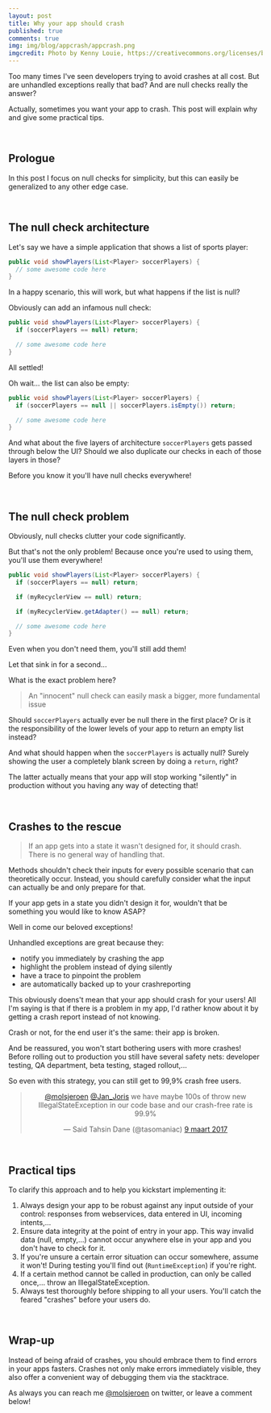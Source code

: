 ```yaml
---
layout: post
title: Why your app should crash
published: true
comments: true
img: img/blog/appcrash/appcrash.png
imgcredit: Photo by Kenny Louie, https://creativecommons.org/licenses/by/2.0/, cropped
---
```

Too many times I've seen developers trying to avoid crashes at all cost. But are unhandled exceptions really that bad? And are null checks really the answer?

Actually, sometimes you want your app to crash. This post will explain why and give some practical tips.

<br>

## Prologue
In this post I focus on null checks for simplicity, but this can easily be generalized to any other edge case.

<br>

## The null check architecture
Let's say we have a simple application that shows a list of sports player:

```java
public void showPlayers(List<Player> soccerPlayers) {
  // some awesome code here
}
```

In a happy scenario, this will work, but what happens if the list is null?

Obviously can add an infamous null check:

```java
public void showPlayers(List<Player> soccerPlayers) {
  if (soccerPlayers == null) return;

  // some awesome code here
}
```

All settled!

Oh wait... the list can also be empty:

```java
public void showPlayers(List<Player> soccerPlayers) {
  if (soccerPlayers == null || soccerPlayers.isEmpty()) return;

  // some awesome code here
}
```

And what about the five layers of architecture `soccerPlayers` gets passed through below the UI? Should we also duplicate our checks in each of those layers in those?

Before you know it you'll have null checks everywhere!

<br>

## The null check problem
Obviously, null checks clutter your code significantly.

But that's not the only problem! Because once you're used to using them, you'll use them everywhere!

```java
public void showPlayers(List<Player> soccerPlayers) {
  if (soccerPlayers == null) return;

  if (myRecyclerView == null) return;

  if (myRecyclerView.getAdapter() == null) return;

  // some awesome code here
}
```

Even when you don't need them, you'll still add them!

Let that sink in for a second...

What is the exact problem here?

> An "innocent" null check can easily mask a bigger, more fundamental issue

Should `soccerPlayers` actually ever be null there in the first place? Or is it the responsibility of the lower levels of your app to return an empty list instead?

And what should happen when the `soccerPlayers` is actually null? Surely showing the user a completely blank screen by doing a `return`, right?

The latter actually means that your app will stop working "silently" in production without you having any way of detecting that!

<br>

## Crashes to the rescue
> If an app gets into a state it wasn't designed for, it should crash. There is no general way of handling that.

Methods shouldn't check their inputs for every possible scenario that can theoretically occur. Instead, you should carefully consider what the input can actually be and only prepare for that.

If your app gets in a state you didn't design it for, wouldn't that be something you would like to know ASAP?

Well in come our beloved exceptions!

Unhandled exceptions are great because they:

- notify you immediately by crashing the app
- highlight the problem instead of dying silently
- have a trace to pinpoint the problem
- are automatically backed up to your crashreporting

This obviously doens't mean that your app should crash for your users! All I'm saying is that if there is a problem in my app, I'd rather know about it by getting a crash report instead of not knowing.

Crash or not, for the end user it's the same: their app is broken.

And be reassured, you won't start bothering users with more crashes! Before rolling out to production you still have several safety nets: developer testing, QA department, beta testing, staged rollout,...

So even with this strategy, you can still get to 99,9% crash free users.

<center><blockquote class="twitter-tweet" data-conversation="none" data-lang="nl"><p lang="en" dir="ltr"><a href="https://twitter.com/molsjeroen">@molsjeroen</a> <a href="https://twitter.com/Jan_Joris">@Jan_Joris</a> we have maybe 100s of throw new IllegalStateException in our code base and our crash-free rate is 99.9%</p>&mdash; Said Tahsin Dane (@tasomaniac) <a href="https://twitter.com/tasomaniac/status/839943184729923586">9 maart 2017</a></blockquote>
<script async src="//platform.twitter.com/widgets.js" charset="utf-8"></script></center>

<br>

## Practical tips
To clarify this approach and to help you kickstart implementing it:

1. Always design your app to be robust against any input outside of your control: responses from webservices, data entered in UI, incoming intents,...
2. Ensure data integrity at the point of entry in your app. This way invalid data (null, empty,...) cannot occur anywhere else in your app and you don't have to check for it.
3. If you're unsure a certain error situation can occur somewhere, assume it won't! During testing you'll find out (`RuntimeException`) if you're right.
4. If a certain method cannot be called in production, can only be called once,... throw an IllegalStateException.
5. Always test thoroughly before shipping to all your users. You'll catch the feared "crashes" before your users do.

<br>

## Wrap-up
Instead of being afraid of crashes, you should embrace them to find errors in your apps fasters. Crashes not only make errors immediately visible, they also offer a convenient way of debugging them via the stacktrace.

As always you can reach me [@molsjeroen](https://twitter.com/molsjeroen) on twitter, or leave a comment below!
